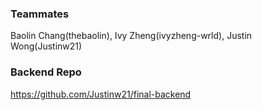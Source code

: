 ### Teammates
Baolin Chang(thebaolin), Ivy Zheng(ivyzheng-wrld), Justin Wong(Justinw21)

### Backend Repo
https://github.com/Justinw21/final-backend